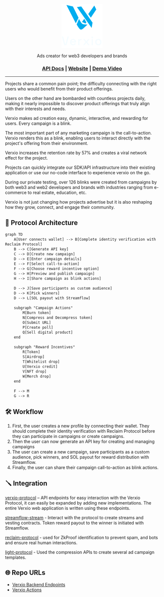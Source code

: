 <div align="center">

[![logo](https://github.com/onyekachi11/Verxio-ICP-Zero-To-dApp/blob/main/src/assets/Logo.svg)](https://www.verxio.xyz)

Ads creator for web3 developers and brands

<h3>
   
[API Docs](https://documenter.getpostman.com/view/22416364/2sA3kaCeiH) | [Website](https://www.verxio.xyz/) | [Demo Video](https://youtu.be/qNdvqlxM6b8)

</h3>

</div>

<hr />
Projects share a common pain point; the difficulty connecting with the right users who would benefit from their product offerings.

Users on the other hand are bombarded with countless projects daily, making it nearly impossible to discover product offerings that truly align with their interests and needs.

Verxio makes ad creation easy, dynamic, interactive, and rewarding for users. Every campaign is a blink.

The most important part of any marketing campaign is the call-to-action. Verxio renders this as a blink, enabling users to interact directly with the project's offering from their environment.

Verxio increases the retention rate by 57% and creates a viral network effect for the project.

Projects can quickly integrate our SDK/API infrastructure into their existing application or use our no-code interface to experience verxio on the go.

During our private testing, over 126 blinks were created from campaigns by both web3 and web2 developers and brands with industries ranging from e-commerce to real estate, education, etc.

Verxio is not just changing how projects advertise but it is also reshaping how they grow, connect, and engage their community.

## 📖 Protocol Architecture
```mermaid
graph TD
    A[User connects wallet] --> B[Complete identity verification with Reclaim Protocol]
    B --> C[Generate API key]
    C --> D[Create new campaign]
    D --> E[Enter campaign details]
    E --> F[Select call-to-action]
    F --> G[Choose reward incentive option]
    G --> H[Preview and publish campaign]
    H --> I[Share campaign as blink actions]
    
    D --> J[Save participants as custom audience]
    D --> K[Pick winners]
    D --> L[SOL payout with Streamflow]
    
    subgraph "Campaign Actions"
        M[Burn token]
        N[Compress and Decompress token]
        O[Submit URL]
        P[Create poll]
        Q[Sell digital product]
    end
    
    subgraph "Reward Incentives"
        R[Token]
        S[Airdrop]
        T[Whitelist drop]
        U[Verxio credit]
        V[NFT drop]
        W[Merch drop]
    end
    
    F --> M
    G --> R
```
## 🛠 Workflow
1) First, the user creates a new profile by connecting their wallet.
They should complete their identity verification with Reclaim Protocol before they can participate in campaigns or create campaigns.
2) Then the user can now generate an API key for creating and managing campaigns
3) The user can create a new campaign, save participants as a custom audience, pick winners, and SOL payout for reward distribution with Streamflow.
4) Finally, the user can share their campaign call-to-action as blink actions.

## 🪛 Integration
[verxio-protocol](https://documenter.getpostman.com/view/22416364/2sA3kaCeiH) – API endpoints for easy interaction with the Verxio Protocol, it can easily be expanded by adding new implementations.
The entire Verxio web application is written using these endpoints.

[streamflow-stream](https://docs.streamflow.finance/en/articles/9675301-javascript-sdk) - Interact with the protocol to create streams and vesting contracts. Token reward payout to the winner is initiated with Streamflow.

[reclaim-protocol](https://www.reclaimprotocol.org/) - used for ZkProof identification to prevent spam, and bots and ensure real human interactions.

[light-protocol](https://lightprotocol.com/) - Used the compression APIs to create several ad campaign templates.

## 🌐 Repo URLs
- [Verxio Backend Endpoints](https://github.com/Axio-Lab/verxioprotocol/tree/main/Verxio)
- [Verxio Actions](https://github.com/Axio-Lab/verxioprotocol/tree/main/VerxioActions)



